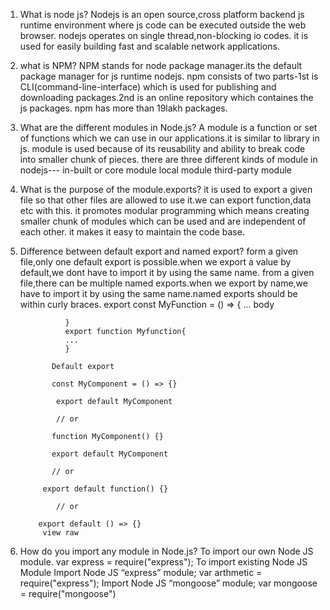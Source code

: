1. What is node js?
Nodejs is an open source,cross platform backend js runtime environment where js code can be executed outside the web browser.
nodejs operates on single thread,non-blocking io codes.
it is used for easily building fast and scalable network applications.
2. what is NPM?
NPM stands for node package manager.its the default package manager for js runtime nodejs.
npm consists of two parts-1st is CLI(command-line-interface) which is used for publishing and downloading packages.2nd is an online repository which containes the js packages.
npm has more than 19lakh packages.
3. What are the different modules in Node.js?
A module is a function or set of functions which we can use in our applications.it is similar to library in js.
module is used because of its reusability and ability to break code into smaller chunk of pieces.
there are three different kinds of module in nodejs---
in-built or core module
local module
third-party module
4. What is the purpose of the module.exports?
it is used to export a given file so that other files are allowed to use it.we can export function,data etc with this.
it promotes modular programming which means creating smaller chunk of modules which can be used and are independent of each other.
it makes it easy to maintain the code base.
5. Difference between default export and named export?
form a given file,only one default export is possible.when we export a value by default,we dont have to import it by using the same name.
from a given file,there can be multiple named exports.when we export by name,we have to import it by using the same name.named exports should be within curly braces.
                export const MyFunction = () => {
                 ... body
                 
                 }
                 export function Myfunction{
                 ...
                 }
                 
              Default export
              
              const MyComponent = () => {}

               export default MyComponent

               // or

              function MyComponent() {}

              export default MyComponent

              // or

            export default function() {}

               // or

           export default () => {}
            view raw 
          
6. How do you import any module in Node.js?
To import our own Node JS module. var express = require("express"); To import existing Node JS Module Import Node JS “express” module; var arthmetic = require("express"); Import Node JS “mongoose” module; var mongoose = require("mongoose")